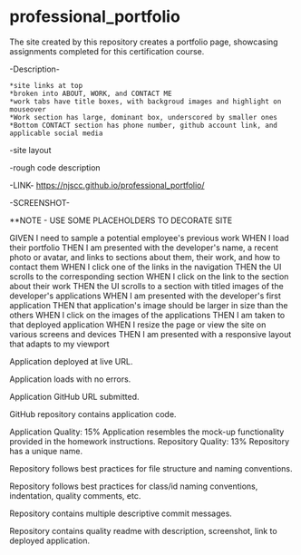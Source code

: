 # professional_portfolio
The site created by this repository creates a portfolio page, showcasing assignments completed for this certification course.

-Description-

    *site links at top
    *broken into ABOUT, WORK, and CONTACT ME
    *work tabs have title boxes, with backgroud images and highlight on mouseover
    *Work section has large, dominant box, underscored by smaller ones
    *Bottom CONTACT section has phone number, github account link, and applicable social media

-site layout

-rough code description

-LINK- https://njscc.github.io/professional_portfolio/ 

-SCREENSHOT-

**NOTE - USE SOME PLACEHOLDERS TO DECORATE SITE

GIVEN I need to sample a potential employee's previous work
WHEN I load their portfolio
THEN I am presented with the developer's name, a recent photo or avatar, and links to sections about them, their work, and how to contact them
WHEN I click one of the links in the navigation
THEN the UI scrolls to the corresponding section
WHEN I click on the link to the section about their work
THEN the UI scrolls to a section with titled images of the developer's applications
WHEN I am presented with the developer's first application
THEN that application's image should be larger in size than the others
WHEN I click on the images of the applications
THEN I am taken to that deployed application
WHEN I resize the page or view the site on various screens and devices
THEN I am presented with a responsive layout that adapts to my viewport

Application deployed at live URL.

Application loads with no errors.

Application GitHub URL submitted.

GitHub repository contains application code.

Application Quality: 15%
Application resembles the mock-up functionality provided in the homework instructions.
Repository Quality: 13%
Repository has a unique name.

Repository follows best practices for file structure and naming conventions.

Repository follows best practices for class/id naming conventions, indentation, quality comments, etc.

Repository contains multiple descriptive commit messages.

Repository contains quality readme with description, screenshot, link to deployed application.